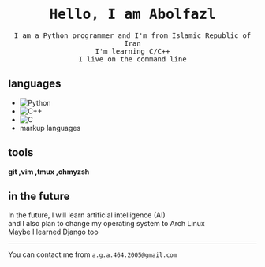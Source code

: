 <div align = "center">
	<h1><samp><b>Hello, I am Abolfazl</b></samp></h1>
    <p><samp>I am a Python programmer and I'm from Islamic Republic of Iran<br>I'm learning C/C++<br>I live on the command line</samp></p>
</div>

## languages
- ![Python](https://img.shields.io/badge/python-672326?style=for-the-badge&logo=python&logoColor=green) 
- ![C++](https://img.shields.io/badge/c++-%2300f.svg?style=for-the-badge&logo=c%2B%2B&logoColor=white)
- ![C](https://img.shields.io/badge/c-%2300599C.svg?style=for-the-badge&logo=c&logoColor=white)
- markup languages
 
## tools
**git ,vim ,tmux ,ohmyzsh**
 
## in the future
In the future, I will learn artificial intelligence (AI)<br>
and I also plan to change my operating system to Arch Linux<br>
Maybe I learned Django too

---
You can contact me from `a.g.a.464.2005@gmail.com`


